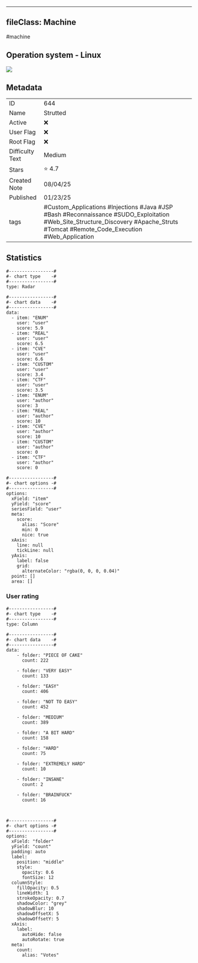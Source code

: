 
---
fileClass: Machine
---

#machine

## Operation system - Linux
<img style = "max-width:70px" src = "/img/Linux.png">

## Metadata

|                       |   |
| ----------------      | - |
| ID                    |644 |
| Name                  |Strutted |
| Active                |❌  |
| User Flag             |❌ |
| Root Flag             |❌|
| Difficulty Text       |Medium  |
| Stars                 |⭐️ 4.7 |
| Created Note          |08/04/25 |
| Published             |01/23/25 |
| tags                  |#Custom_Applications #Injections #Java #JSP #Bash #Reconnaissance #SUDO_Exploitation #Web_Site_Structure_Discovery #Apache_Struts #Tomcat #Remote_Code_Execution #Web_Application  |

<p style = "display:none">
id:: 644
active:: False
name:: Strutted
os::Linux
user_flag:: False
root_flag:: False
difficulty_text:: Medium
stars:: 4.7
created:: 08/04/2025
published:: 01/23/25
avatar:: /avatars/cb2df0a9511e5634451e3fb6c8ddc509.png
tags:: #Custom_Applications #Injections #Java #JSP #Bash #Reconnaissance #SUDO_Exploitation #Web_Site_Structure_Discovery #Apache_Struts #Tomcat #Remote_Code_Execution #Web_Application 
</p>

## Statistics


```chartsview
#-----------------#
#- chart type    -#
#-----------------#
type: Radar

#-----------------#
#- chart data    -#
#-----------------#
data:
  - item: "ENUM"
    user: "user"
    score: 5.9
  - item: "REAL"
    user: "user"
    score: 6.5
  - item: "CVE"
    user: "user"
    score: 6.6
  - item: "CUSTOM"
    user: "user"
    score: 3.4
  - item: "CTF"
    user: "user"
    score: 3.5
  - item: "ENUM"
    user: "author"
    score: 3
  - item: "REAL"
    user: "author"
    score: 10
  - item: "CVE"
    user: "author"
    score: 10
  - item: "CUSTOM"
    user: "author"
    score: 0
  - item: "CTF"
    user: "author"
    score: 0

#-----------------#
#- chart options -#
#-----------------#
options:
  xField: "item"
  yField: "score"
  seriesField: "user"
  meta:
    score:
      alias: "Score"
      min: 0
      nice: true
  xAxis:
    line: null
    tickLine: null
  yAxis:
    label: false
    grid:
      alternateColor: "rgba(0, 0, 0, 0.04)"
  point: []
  area: []
```



### User rating


```chartsview
#-----------------#
#- chart type    -#
#-----------------#
type: Column

#-----------------#
#- chart data    -#
#-----------------#
data:
    - folder: "PIECE OF CAKE"
      count: 222
     
    - folder: "VERY EASY"
      count: 133

    - folder: "EASY"
      count: 406
      
    - folder: "NOT TO EASY"
      count: 452
      
    - folder: "MEDIUM"
      count: 389
     
    - folder: "A BIT HARD"
      count: 158
      
    - folder: "HARD"
      count: 75
      
    - folder: "EXTREMELY HARD"
      count: 10
      
    - folder: "INSANE"
      count: 2
      
    - folder: "BRAINFUCK"
      count: 16

    

#-----------------#
#- chart options -#
#-----------------#
options:
  xField: "folder"
  yField: "count"
  padding: auto
  label:
    position: "middle"
    style:
      opacity: 0.6
      fontSize: 12
  columnStyle:
    fillOpacity: 0.5
    lineWidth: 1
    strokeOpacity: 0.7
    shadowColor: "grey"
    shadowBlur: 10
    shadowOffsetX: 5
    shadowOffsetY: 5
  xAxis:
    label:
      autoHide: false
      autoRotate: true
  meta:
    count:
      alias: "Votes"
```


